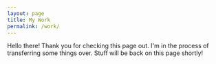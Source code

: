 ```yaml
---
layout: page
title: My Work
permalink: /work/
---
```


Hello there! Thank you for checking this page out. I'm in the process of transferring some things
over. Stuff will be back on this page shortly!